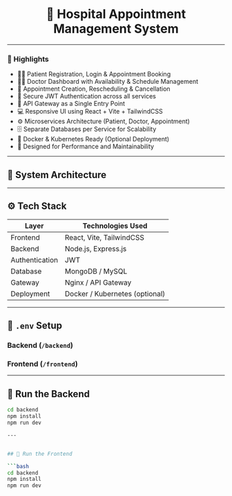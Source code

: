 <h1 align="center">🏥 Hospital Appointment Management System</h1>



---

### 🌟 Highlights

- 👩‍⚕️ Patient Registration, Login & Appointment Booking  
- 🧑‍⚕️ Doctor Dashboard with Availability & Schedule Management  
- 📅 Appointment Creation, Rescheduling & Cancellation  
- 🔐 Secure JWT Authentication across all services  
- 🚪 API Gateway as a Single Entry Point  
- 💻 Responsive UI using React + Vite + TailwindCSS  
- ⚙️ Microservices Architecture (Patient, Doctor, Appointment)  
- 🗄️ Separate Databases per Service for Scalability  
- 🐳 Docker & Kubernetes Ready (Optional Deployment)  
- 🚀 Designed for Performance and Maintainability  

---

## 🧱 System Architecture


---

## ⚙️ Tech Stack

| Layer | Technologies Used |
|-------|--------------------|
| Frontend | React, Vite, TailwindCSS |
| Backend | Node.js, Express.js |
| Authentication | JWT |
| Database | MongoDB / MySQL |
| Gateway | Nginx / API Gateway |
| Deployment | Docker / Kubernetes (optional) |

---

## 🧪 `.env` Setup

### Backend (`/backend`)

### Frontend (`/frontend`)

---

## 🔧 Run the Backend

```bash
cd backend
npm install
npm run dev

---


## 🔧 Run the Frontend

```bash
cd backend
npm install
npm run dev
